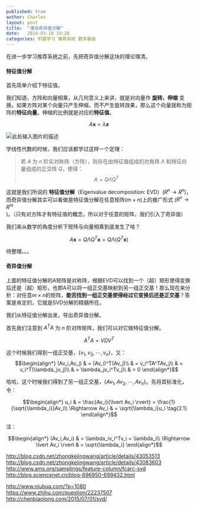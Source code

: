 ```yaml
---
published: true
author: Charles
layout: post
title:  "漫谈奇异值分解"
date:   2016-03-10 14:28
categories: 机器学习 推荐系统 数学基础
---
```


在进一步学习推荐系统之前，先把奇异值分解这块的理论理清。

#### 特征值分解
首先简单介绍下特征值。

我们知道，方阵和向量相乘，从几何意义上来讲，就是对向量作 **旋转、伸缩** 变换。如果方阵对某个向量只产生伸缩，而不产生旋转效果，那么这个向量就称为矩阵的**特征向量**，伸缩的比例就是对应的**特征值**。

$$A\mathbf{x} = \lambda \mathbf{x} \tag{1.1}$$

![此处输入图片的描述][1]

学线性代数的时候，我们应该都学过这样一个定理：

> 若 $A$ 为 $n$ 阶实对称阵（方阵），则存在由特征值组成的对角阵 $\Lambda$ 和特征向量组成的正交阵 $Q$，使得：    
$$A = Q\Lambda Q^T \tag{1.2}$$

这就是我们所说的 **特征值分解**（Eigenvalue decomposition: EVD）($R^n \rightarrow R^n$)，而奇异值分解其实可以看做是特征值分解在任意矩阵($m \times n$)上的推广形式 ($R^n \rightarrow R^m$)。（只有对方阵才有特征值的概念，所以对于任意的矩阵，我们引入了奇异值）

我们来从数学的角度分析下矩阵与向量相乘到底发生了啥？

$$A\mathbf{x} = Q\Lambda Q^T\mathbf{x} = Q\Lambda (Q^T\mathbf{x})$$

待整理。。。

#### 奇异值分解
上面的特征值分解的A矩阵是对称阵，根据EVD可以找到一个（超）矩形使得变换后还是（超）矩形，也即A可以将一组正交基映射到另一组正交基！那么现在来分析：对任意$m \times n$的矩阵，**能否找到一组正交基使得经过它变换后还是正交基**？答案是肯定的，它就是SVD分解的精髓所在。

我们从特征值分解出发，导出奇异值分解。

首先我们注意到 $A^TA$ 为 $n$ 阶对阵矩阵，我们可以对它做特征值分解。

$$A^TA = VDV^T$$

这个时候我们得到一组正交基，$\{v_1,v_2,\cdots,v_n\}$，又：
$$\begin{align*}
(Av_i,Av_j) & = (Av_i)^T(Av_j)\\
& = v_i^TA^TAv_j\\
& = v_i^T(\lambda_jv_j)\\
& = \lambda_jv_i^Tv_j\\
& = 0
\end{align*}$$

哈哈，这个时候我们得到了另一组正交基，$\{Av_1,Av_2,\cdots,Av_n\}$。先将其标准化，令：

$$\begin{align*}
u_i & = \frac{Av_i}{\lvert Av_i \rvert} = \frac{1}{\sqrt{\lambda_i}}Av_i\\
\Rightarrow Av_i & =  \sqrt{\lambda_i}u_i \tag{2.1}
\end{align*}$$

注：

$$\begin{align*}
(Av_i,Av_i) & = \lambda_iv_i^Tv_i = \lambda_i\\
\Rightarrow \lvert Av_i \rvert & = \sqrt{\lambda_i}
\end{align*}$$


http://blog.csdn.net/zhongkejingwang/article/details/43053513
http://blog.csdn.net/zhongkejingwang/article/details/43083603
http://www.ams.org/samplings/feature-column/fcarc-svd
http://blog.sciencenet.cn/blog-696950-699432.html

http://www.niubua.com/?p=1080
https://www.zhihu.com/question/22237507
http://chenbiaolong.com/2015/07/01/svd/


  [1]: http://7xjbdi.com1.z0.glb.clouddn.com/500px-Eigenvalue_equation.svg.png?imageView2/2/w/350